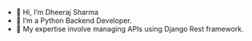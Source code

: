 - 👋 Hi, I’m Dheeraj Sharma
- 👀 I’m a Python Backend Developer. 
- 🌱 My expertise involve managing APIs using Django Rest framework. 



<!---
Dj-1000/Dj-1000 is a ✨ special ✨ repository because its `README.md` (this file) appears on your GitHub profile.
You can click the Preview link to take a look at your changes.
--->
